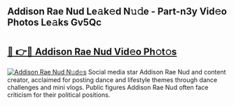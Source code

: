 ## Addison Rae Nud Le𝚊k𝚎d N𝚞𝚍e - Part-n3y Vid𝚎o Photos Le𝚊ks Gv5Qc

# <h2><a href="http://fbfg4k.evod.top/?m=Addison+Rae+Nud">🔗 👉🔴 Addison Rae Nud Vid𝚎o Ph𝚘t𝚘s</a></h2>

[![Addison Rae Nud N𝚞d𝚎s](https://i.imgur.com/8V9OHl7.gif)](http://fbfg4k.evod.top/?m=Addison+Rae+Nud)
Social media star Addison Rae Nud and content creator, acclaimed for posting dance and lifestyle themes through dance challenges and mini vlogs. Public figures Addison Rae Nud often face criticism for their political positions. 
